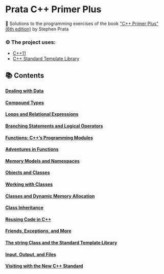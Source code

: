 # Prata C++ Primer Plus

📕 Solutions to the programming exercises of the
book ["C++ Primer Plus" (6th edition)](https://www.informit.com/store/c-primer-plus-9780321928429) by Stephen Prata

### ⚙️ The project uses:

- [C++11](https://en.cppreference.com/w/cpp/11)
- [C++ Standard Template Library](https://en.cppreference.com/w/cpp/container)

## 📚 Contents

#### [Dealing with Data](https://github.com/DimaZeland/Prata-cpp-Primer-Plus/tree/master/03%20Working%20with%20data)

#### [Compound Types](https://github.com/DimaZeland/Prata-cpp-Primer-Plus/tree/master/04%20Compound%20types)

#### [Loops and Relational Expressions](https://github.com/DimaZeland/Prata-cpp-Primer-Plus/tree/master/05%20Cycles%20and%20expressions%20of%20relations)

#### [Branching Statements and Logical Operators](https://github.com/DimaZeland/Prata-cpp-Primer-Plus/tree/master/06%20Branching%20Statements%20and%20Logical%20Operators)

#### [Functions: C++’s Programming Modules](https://github.com/DimaZeland/Prata-cpp-Primer-Plus/tree/master/07%20Functions-%20Cpp-s%20Programming%20Modules)

#### [Adventures in Functions](https://github.com/DimaZeland/Prata-cpp-Primer-Plus/tree/master/08%20Adventures%20in%20Functions)

#### [Memory Models and Namespaces](https://github.com/DimaZeland/Prata-cpp-Primer-Plus/tree/master/09%20Memory%20Models%20and%20Namespaces)

#### [Objects and Classes](https://github.com/DimaZeland/Prata-cpp-Primer-Plus/tree/master/10%20Objects%20and%20Classes)

#### [Working with Classes](https://github.com/DimaZeland/Prata-cpp-Primer-Plus/tree/master/11%20Working%20with%20Classes)

#### [Classes and Dynamic Memory Allocation](https://github.com/DimaZeland/Prata-cpp-Primer-Plus/tree/master/12%20Classes%20and%20Dynamic%20Memory%20Allocation)

#### [Class Inheritance](https://github.com/DimaZeland/Prata-cpp-Primer-Plus/tree/master/13%20Class%20Inheritance)

#### [Reusing Code in C++](https://github.com/DimaZeland/Prata-cpp-Primer-Plus/tree/master/14%20Reusing%20Code%20in%20Cpp)

#### [Friends, Exceptions, and More](https://github.com/DimaZeland/Prata-cpp-Primer-Plus/tree/master/15%20Friends%20Exceptions%20and%20More)

#### [The string Class and the Standard Template Library](https://github.com/DimaZeland/Prata-cpp-Primer-Plus/tree/master/16%20The%20string%20Class%20and%20the%20Standard%20Template%20Library)

#### [Input, Output, and Files](https://github.com/DimaZeland/Prata-cpp-Primer-Plus/tree/master/17%20Input%20Output%20and%20Files)

#### [Visiting with the New C++ Standard](https://github.com/DimaZeland/Prata-cpp-Primer-Plus/tree/master/18%20Visiting%20with%20the%20New%20Cpp%20Standard)
